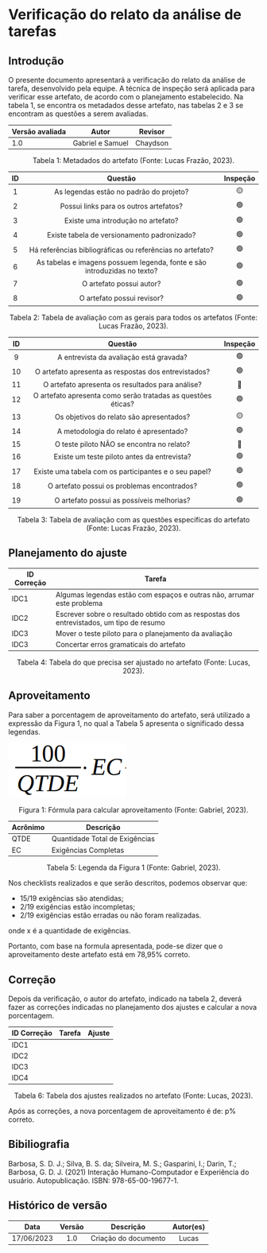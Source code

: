 # Verificação do relato da análise de tarefas

## Introdução

O presente documento apresentará a verificação do relato da análise de tarefa, desenvolvido pela equipe. A técnica de inspeção será aplicada para verificar esse artefato, de acordo com o planejamento estabelecido. Na tabela 1, se encontra os metadados desse artefato, nas tabelas 2 e 3 se encontram as questões a serem avaliadas.

<center>

| Versão avaliada | Autor            | Revisor  |
| --------------- | ---------------- | -------- |
| 1.0             | Gabriel e Samuel | Chaydson |

</center>

<div style="text-align: center">
<p> Tabela 1: Metadados do artefato (Fonte: Lucas Frazão, 2023). </p>
</div>

| ID  |                                 Questão                                  | Inspeção |
| :-: | :----------------------------------------------------------------------: | :------: |
|  1  |                 As legendas estão no padrão do projeto?                  |    🟡    |
|  2  |                  Possui links para os outros artefatos?                  |    🟢    |
|  3  |                    Existe uma introdução no artefato?                    |    🟢    |
|  4  |               Existe tabela de versionamento padronizado?                |    🟢    |
|  5  |        Há referências bibliográficas ou referências no artefato?         |    🟢    |
|  6  | As tabelas e imagens possuem legenda, fonte e são introduzidas no texto? |    🟢    |
|  7  |                         O artefato possui autor?                         |    🟢    |
|  8  |                        O artefato possui revisor?                        |    🟢    |

<div style="text-align: center">
<p> Tabela 2: Tabela de avaliação com as gerais para todos os artefatos (Fonte: Lucas Frazão, 2023). </p>
</div>

| ID  |                           Questão                            | Inspeção |
| :-: | :----------------------------------------------------------: | :------: |
|  9  |           A entrevista da avaliação está gravada?            |    🟢    |
| 10  |     O artefato apresenta as respostas dos entrevistados?     |    🟢    |
| 11  |       O artefato apresenta os resultados para análise?       |    🔴    |
| 12  | O artefato apresenta como serão tratadas as questões éticas? |    🟢    |
| 13  |           Os objetivos do relato são apresentados?           |    🟡    |
| 14  |            A metodologia do relato é apresentado?            |    🟢    |
| 15  |          O teste piloto NÃO se encontra no relato?           |    🔴    |
| 16  |         Existe um teste piloto antes da entrevista?          |    🟢    |
| 17  |    Existe uma tabela com os participantes e o seu papel?     |    🟢    |
| 18  |         O artefato possui os problemas encontrados?          |    🟢    |
| 19  |          O artefato possui as possíveis melhorias?           |    🟢    |

<div style="text-align: center">
<p> Tabela 3: Tabela de avaliação com as questões específicas do artefato (Fonte: Lucas Frazão, 2023). </p>
</div>

## Planejamento do ajuste

| ID Correção | Tarefa                                                                                  |
| ----------- | --------------------------------------------------------------------------------------- |
| IDC1        | Algumas legendas estão com espaços e outras não, arrumar este problema                  |
| IDC2        | Escrever sobre o resultado obtido com as respostas dos entrevistados, um tipo de resumo |
| IDC3        | Mover o teste piloto para o planejamento da avaliação                                   |
| IDC3        | Concertar erros gramaticais do artefato                                                 |

<div style="text-align: center">
<p> Tabela 4: Tabela do que precisa ser ajustado no artefato (Fonte: Lucas, 2023). </p>
</div>

## Aproveitamento

Para saber a porcentagem de aproveitamento do artefato, será utilizado a expressão da Figura 1, no qual a Tabela 5 apresenta o significado dessa legendas.

<img src="../../../images/formulaCalculoAproveitamento.png"  alt="legenda da fórmula da figura 1"/>
<div style="text-align: center">

<p> Figura 1: Fórmula para calcular aproveitamento (Fonte: Gabriel, 2023). </p>
</div>

| Acrônimo | Descrição                      |
| -------- | ------------------------------ |
| QTDE     | Quantidade Total de Exigências |
| EC       | Exigências Completas           |

<div style="text-align: center">
<p> Tabela 5: Legenda da Figura 1 (Fonte: Gabriel, 2023). </p>
</div>

Nos checklists realizados e que serão descritos, podemos observar que:

- 15/19 exigências são atendidas;
- 2/19 exigências estão incompletas;
- 2/19 exigências estão erradas ou não foram realizadas.

onde x é a quantidade de exigências.

Portanto, com base na formula apresentada, pode-se dizer que o aproveitamento deste artefato está em 78,95% correto.

## Correção

Depois da verificação, o autor do artefato, indicado na tabela 2, deverá fazer as correções indicadas no planejamento dos ajustes e calcular a nova porcentagem.

| ID Correção | Tarefa | Ajuste |
| ----------- | ------ | ------ |
| IDC1        |        |        |
| IDC2        |        |        |
| IDC3        |        |        |
| IDC4        |        |        |

<!-- Atualizar histórico de versão, após corrigir. -->

<div style="text-align: center">
<p> Tabela 6: Tabela dos ajustes realizados no artefato (Fonte: Lucas, 2023). </p>
</div>

Após as correções, a nova porcentagem de aproveitamento é de: p% correto.

## Bibiliografia

Barbosa, S. D. J.; Silva, B. S. da; Silveira, M. S.; Gasparini, I.; Darin, T.; Barbosa, G. D. J. (2021) Interação Humano-Computador e Experiência do usuário. Autopublicação. ISBN: 978-65-00-19677-1.

## Histórico de versão

|    Data    | Versão |      Descrição       | Autor(es) |
| :--------: | :----: | :------------------: | :-------: |
| 17/06/2023 |  1.0   | Criação do documento |   Lucas   |
